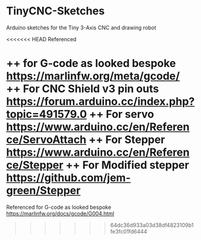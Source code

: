 TinyCNC-Sketches
================

Arduino sketches for the Tiny 3-Axis CNC and drawing robot

<<<<<<< HEAD
Referenced

++ for G-code as looked bespoke https://marlinfw.org/meta/gcode/
++ For CNC Shield v3 pin outs https://forum.arduino.cc/index.php?topic=491579.0
++ For servo https://www.arduino.cc/en/Reference/ServoAttach
++ For Stepper https://www.arduino.cc/en/Reference/Stepper
++ For Modified stepper https://github.com/jem-green/Stepper
=======
Referenced for G-code as looked bespoke https://marlinfw.org/docs/gcode/G004.html
>>>>>>> 64dc36d933a03d38df4823109b1fe3fc01fd6444
